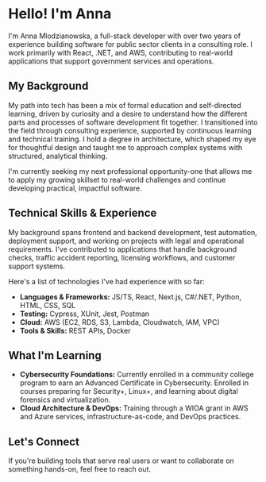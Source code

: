# Hello! I'm Anna

I'm Anna Mlodzianowska, a full-stack developer with over two years of experience building software for public sector clients in a consulting role. I work primarily with React, .NET, and AWS, contributing to real-world applications that support government services and operations.

## My Background

My path into tech has been a mix of formal education and self-directed learning, driven by curiosity and a desire to understand how the different parts and processes of software development fit together. I transitioned into the field through consulting experience, supported by continuous learning and technical training. I hold a degree in architecture, which shaped my eye for thoughtful design and taught me to approach complex systems with structured, analytical thinking.

I'm currently seeking my next professional opportunity-one that allows me to apply my growing skillset to real-world challenges and continue developing practical, impactful software.

## Technical Skills & Experience

My background spans frontend and backend development, test automation, deployment support, and working on projects with legal and operational requirements. I've contributed to applications that handle background checks, traffic accident reporting, licensing workflows, and customer support systems.

Here's a list of technologies I've had experience with so far:

- **Languages & Frameworks:** JS/TS, React, Next.js, C#/.NET, Python, HTML, CSS, SQL
- **Testing:** Cypress, XUnit, Jest, Postman
- **Cloud:** AWS (EC2, RDS, S3, Lambda, Cloudwatch, IAM, VPC)
- **Tools & Skills:** REST APIs, Docker

## What I'm Learning

- **Cybersecurity Foundations:** Currently enrolled in a community college program to earn an Advanced Certificate in Cybersecurity. Enrolled in courses preparing for Security+, Linux+, and learning about digital forensics and virtualization.
- **Cloud Architecture & DevOps:** Training through a WIOA grant in AWS and Azure services, infrastructure-as-code, and DevOps practices.

## Let's Connect

If you're building tools that serve real users or want to collaborate on something hands-on, feel free to reach out.


<!--
**amlodzianowska/amlodzianowska** is a ✨ _special_ ✨ repository because its `README.md` (this file) appears on your GitHub profile.

Here are some ideas to get you started:

- 🔭 I’m currently working on ...
- 🌱 I’m currently learning ...
- 👯 I’m looking to collaborate on ...
- 🤔 I’m looking for help with ...
- 💬 Ask me about ...
- 📫 How to reach me: ...
- 😄 Pronouns: ...
- ⚡ Fun fact: ...
-->
